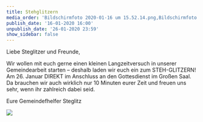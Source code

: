 ```yaml
---
title: Stehglitzern
media_order: 'Bildschirmfoto 2020-01-16 um 15.52.14.png,Bildschirmfoto 2020-01-16 um 15.59.54.png'
publish_date: '16-01-2020 16:00'
unpublish_date: '26-01-2020 23:59'
show_sidebar: false
---
```


Liebe Steglitzer und Freunde,

Wir wollen mit euch gerne einen kleinen Langzeitversuch in unserer Gemeindearbeit starten – deshalb laden wir euch ein zum STEH-GLITZERN!
Am 26. Januar DIREKT im Anschluss an den Gottesdienst im Großen Saal. Da brauchen wir auch wirklich nur 10 Minuten eurer Zeit und freuen uns sehr,
wenn ihr zahlreich dabei seid.

Eure Gemeindefhelfer Steglitz

![](https://smh-gemeinden.de/user/pages/02.news/stehglitzern/Bildschirmfoto%202020-01-16%20um%2015.59.54.png)